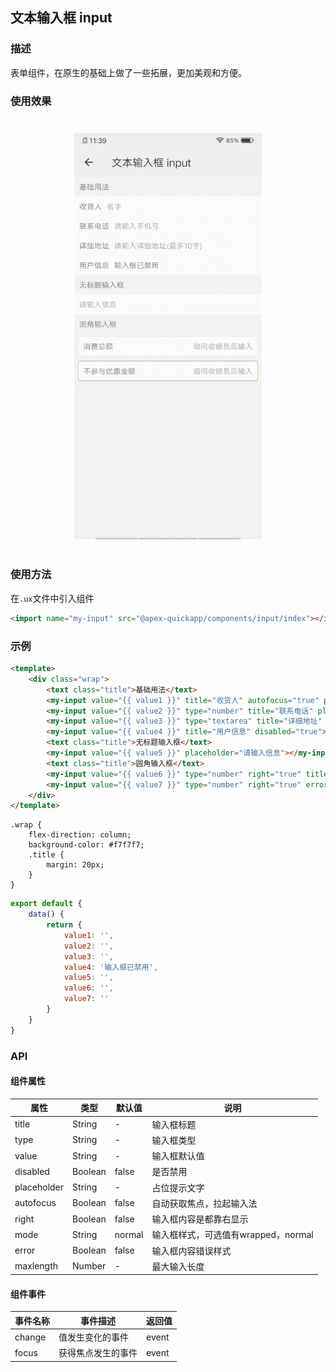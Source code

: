 ## 文本输入框 input

### 描述

表单组件，在原生的基础上做了一些拓展，更加美观和方便。

### 使用效果

<div style="text-align: center;margin: 40px;"><img src="../assets/input.gif" style="width:300px" /></div>

### 使用方法

在`.ux`文件中引入组件

```html
<import name="my-input" src="@apex-quickapp/components/input/index"></import>
```

### 示例

```html
<template>
    <div class="wrap">
        <text class="title">基础用法</text>
        <my-input value="{{ value1 }}" title="收货人" autofocus="true" placeholder="名字"></my-input>
        <my-input value="{{ value2 }}" type="number" title="联系电话" placeholder="请输入手机号"></my-input>
        <my-input value="{{ value3 }}" type="textarea" title="详细地址" placeholder="请输入详细地址(最多10字)" maxlength="10"></my-input>
        <my-input value="{{ value4 }}" title="用户信息" disabled="true"></my-input>
        <text class="title">无标题输入框</text>
        <my-input value="{{ value5 }}" placeholder="请输入信息"></my-input>
        <text class="title">圆角输入框</text>
        <my-input value="{{ value6 }}" type="number" right="true" title="消费总额" mode="wrapped" placeholder="询问收银员后输入"></my-input>
        <my-input value="{{ value7 }}" type="number" right="true" error="true" title="不参与优惠金额" mode="wrapped" placeholder="询问收银员后输入"></my-input>
    </div>
</template>
```

```less
.wrap {
    flex-direction: column;
    background-color: #f7f7f7;
    .title {
        margin: 20px;
    }
}
```

```javascript
export default {
    data() {
        return {
            value1: '',
            value2: '',
            value3: '',
            value4: '输入框已禁用',
            value5: '',
            value6: '',
            value7: ''
        }
    }
}
```

### API

#### 组件属性

| 属性        | 类型    | 默认值 | 说明                                |
| ----------- | ------- | ------ | ----------------------------------- |
| title       | String  | -      | 输入框标题                          |
| type        | String  | -      | 输入框类型                          |
| value       | String  | -      | 输入框默认值                        |
| disabled    | Boolean | false  | 是否禁用                            |
| placeholder | String  | -      | 占位提示文字                        |
| autofocus   | Boolean | false  | 自动获取焦点，拉起输入法            |
| right       | Boolean | false  | 输入框内容是都靠右显示              |
| mode        | String  | normal | 输入框样式，可选值有wrapped，normal |
| error       | Boolean | false  | 输入框内容错误样式                  |
| maxlength   | Number  | -      | 最大输入长度                        |

#### 组件事件

| 事件名称 | 事件描述           | 返回值 |
| -------- | ------------------ | ------ |
| change   | 值发生变化的事件   | event  |
| focus    | 获得焦点发生的事件 | event  |